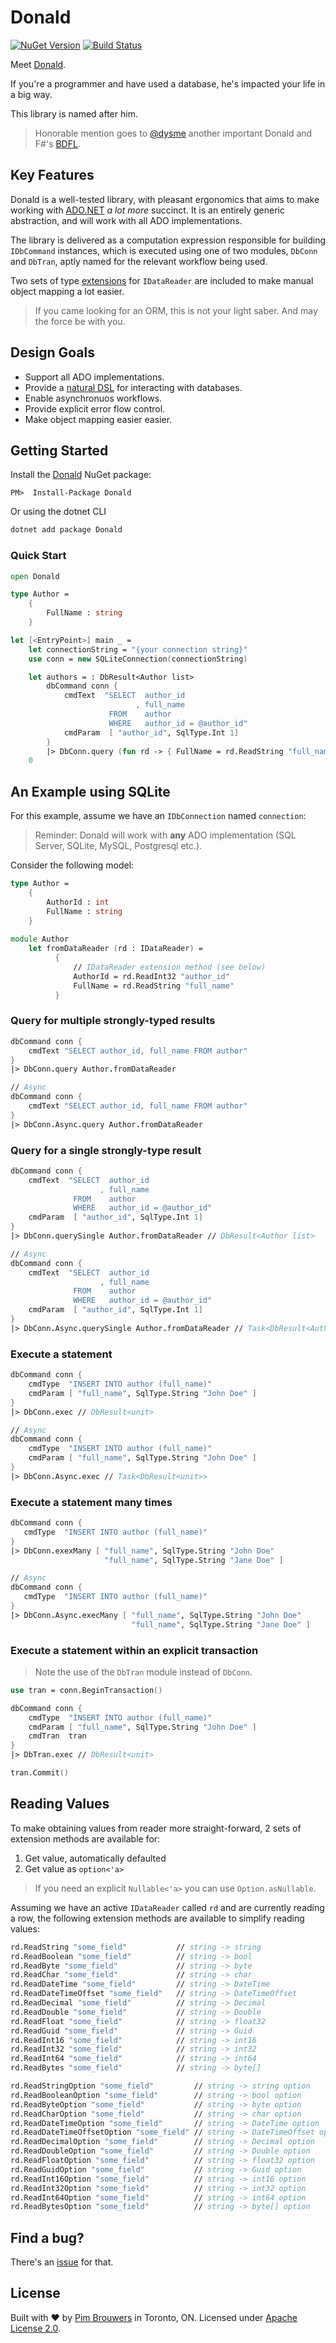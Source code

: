# Donald

[![NuGet Version](https://img.shields.io/nuget/v/Donald.svg)](https://www.nuget.org/packages/Donald)
[![Build Status](https://travis-ci.org/pimbrouwers/Donald.svg?branch=master)](https://travis-ci.org/pimbrouwers/Donald)

Meet [Donald](https://en.wikipedia.org/wiki/Donald_D._Chamberlin). 

If you're a programmer and have used a database, he's impacted your life in a big way. 

This library is named after him.

> Honorable mention goes to [@dysme](https://github.com/dsyme) another important Donald and F#'s [BDFL](https://en.wikipedia.org/wiki/Benevolent_dictator_for_life).

## Key Features

Donald is a well-tested library, with pleasant ergonomics that aims to make working with [ADO.NET](https://docs.microsoft.com/en-us/dotnet/framework/data/adonet/ado-net-overview) *a lot more* succinct. It is an entirely generic abstraction, and will work with all ADO implementations.

The library is delivered as a computation expression responsible for building `IDbCommand` instances, which is executed using one of two modules, `DbConn` and `DbTran`, aptly named for the relevant workflow being used. 

Two sets of type [extensions](#reading-values) for `IDataReader` are included to make manual object mapping a lot easier.

> If you came looking for an ORM, this is not your light saber. And may the force be with you.

## Design Goals 

- Support all ADO implementations.
- Provide a [natural DSL](#quick-start) for interacting with databases.
- Enable asynchronuos workflows.
- Provide explicit error flow control.
- Make object mapping easier easier.

## Getting Started

Install the [Donald](https://www.nuget.org/packages/Donald/) NuGet package:

```
PM>  Install-Package Donald
```

Or using the dotnet CLI
```cmd
dotnet add package Donald
```

### Quick Start

```fsharp
open Donald

type Author = 
    {
        FullName : string
    }

let [<EntryPoint>] main _ = 
    let connectionString = "{your connection string}"
    use conn = new SQLiteConnection(connectionString)

    let authors = : DbResult<Author list>
        dbCommand conn {
            cmdText  "SELECT  author_id
                            , full_name 
                      FROM    author 
                      WHERE   author_id = @author_id"
            cmdParam  [ "author_id", SqlType.Int 1]
        }
        |> DbConn.query (fun rd -> { FullName = rd.ReadString "full_name" })
    0
```

## An Example using SQLite

For this example, assume we have an `IDbConnection` named `connection`:

> Reminder: Donald will work with __any__ ADO implementation (SQL Server, SQLite, MySQL, Postgresql etc.).

Consider the following model:

```fsharp
type Author = 
    {
        AuthorId : int
        FullName : string
    }
    
module Author
    let fromDataReader (rd : IDataReader) = 
          {
              // IDataReader extension method (see below)
              AuthorId = rd.ReadInt32 "author_id"
              FullName = rd.ReadString "full_name"
          }
```

### Query for multiple strongly-typed results

```fsharp
dbCommand conn {
    cmdText "SELECT author_id, full_name FROM author"
}
|> DbConn.query Author.fromDataReader

// Async
dbCommand conn {
    cmdText "SELECT author_id, full_name FROM author"
}
|> DbConn.Async.query Author.fromDataReader
```

### Query for a single strongly-type result

```fsharp
dbCommand conn {
    cmdText  "SELECT  author_id
                    , full_name 
              FROM    author 
              WHERE   author_id = @author_id"
    cmdParam  [ "author_id", SqlType.Int 1]
} 
|> DbConn.querySingle Author.fromDataReader // DbResult<Author list>

// Async
dbCommand conn {
    cmdText  "SELECT  author_id
                    , full_name 
              FROM    author 
              WHERE   author_id = @author_id"
    cmdParam  [ "author_id", SqlType.Int 1]
} 
|> DbConn.Async.querySingle Author.fromDataReader // Task<DbResult<Author list>>
```

### Execute a statement

```fsharp
dbCommand conn {
    cmdType  "INSERT INTO author (full_name)"
    cmdParam [ "full_name", SqlType.String "John Doe" ]
}
|> DbConn.exec // DbResult<unit>

// Async
dbCommand conn {
    cmdType  "INSERT INTO author (full_name)"
    cmdParam [ "full_name", SqlType.String "John Doe" ]
}
|> DbConn.Async.exec // Task<DbResult<unit>>
```

### Execute a statement many times

```fsharp
dbCommand conn {
   cmdType  "INSERT INTO author (full_name)" 
}
|> DbConn.exexMany [ "full_name", SqlType.String "John Doe"
                     "full_name", SqlType.String "Jane Doe" ]

// Async
dbCommand conn {
   cmdType  "INSERT INTO author (full_name)" 
}
|> DbConn.Async.execMany [ "full_name", SqlType.String "John Doe"
                           "full_name", SqlType.String "Jane Doe" ]                           
```

### Execute a statement within an explicit transaction

> Note the use of the `DbTran` module instead of `DbConn`.

```fsharp
use tran = conn.BeginTransaction()

dbCommand conn {
    cmdType  "INSERT INTO author (full_name)"
    cmdParam [ "full_name", SqlType.String "John Doe" ]
    cmdTran  tran
}
|> DbTran.exec // DbResult<unit>

tran.Commit()
```

## Reading Values

To make obtaining values from reader more straight-forward, 2 sets of extension methods are available for:
1. Get value, automatically defaulted
2. Get value as `option<'a>`

> If you need an explicit `Nullable<'a>` you can use `Option.asNullable`.

Assuming we have an active `IDataReader` called `rd` and are currently reading a row, the following extension methods are available to simplify reading values:

```fsharp
rd.ReadString "some_field"           // string -> string
rd.ReadBoolean "some_field"          // string -> bool
rd.ReadByte "some_field"             // string -> byte
rd.ReadChar "some_field"             // string -> char
rd.ReadDateTime "some_field"         // string -> DateTime
rd.ReadDateTimeOffset "some_field"   // string -> DateTimeOffset
rd.ReadDecimal "some_field"          // string -> Decimal
rd.ReadDouble "some_field"           // string -> Double
rd.ReadFloat "some_field"            // string -> float32
rd.ReadGuid "some_field"             // string -> Guid
rd.ReadInt16 "some_field"            // string -> int16
rd.ReadInt32 "some_field"            // string -> int32
rd.ReadInt64 "some_field"            // string -> int64
rd.ReadBytes "some_field"            // string -> byte[]

rd.ReadStringOption "some_field"         // string -> string option
rd.ReadBooleanOption "some_field"        // string -> bool option
rd.ReadByteOption "some_field"           // string -> byte option
rd.ReadCharOption "some_field"           // string -> char option
rd.ReadDateTimeOption "some_field"       // string -> DateTime option
rd.ReadDateTimeOffsetOption "some_field" // string -> DateTimeOffset option
rd.ReadDecimalOption "some_field"        // string -> Decimal option
rd.ReadDoubleOption "some_field"         // string -> Double option
rd.ReadFloatOption "some_field"          // string -> float32 option
rd.ReadGuidOption "some_field"           // string -> Guid option
rd.ReadInt16Option "some_field"          // string -> int16 option
rd.ReadInt32Option "some_field"          // string -> int32 option
rd.ReadInt64Option "some_field"          // string -> int64 option
rd.ReadBytesOption "some_field"          // string -> byte[] option
```

## Find a bug?

There's an [issue](https://github.com/pimbrouwers/Donald/issues) for that.

## License

Built with ♥ by [Pim Brouwers](https://github.com/pimbrouwers) in Toronto, ON. Licensed under [Apache License 2.0](https://github.com/pimbrouwers/Donald/blob/master/LICENSE).
